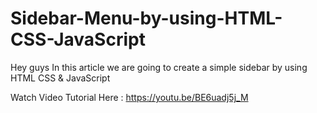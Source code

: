 # Sidebar-Menu-by-using-HTML-CSS-JavaScript
Hey guys In this article we are going to create a simple sidebar by using HTML CSS &amp; JavaScript

Watch Video Tutorial Here : https://youtu.be/BE6uadj5j_M
